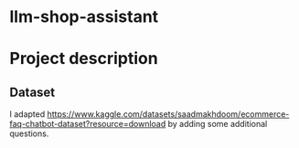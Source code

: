 # llm-shop-assistant


# Project description



## Dataset

I adapted 
https://www.kaggle.com/datasets/saadmakhdoom/ecommerce-faq-chatbot-dataset?resource=download
by adding some additional questions. 




